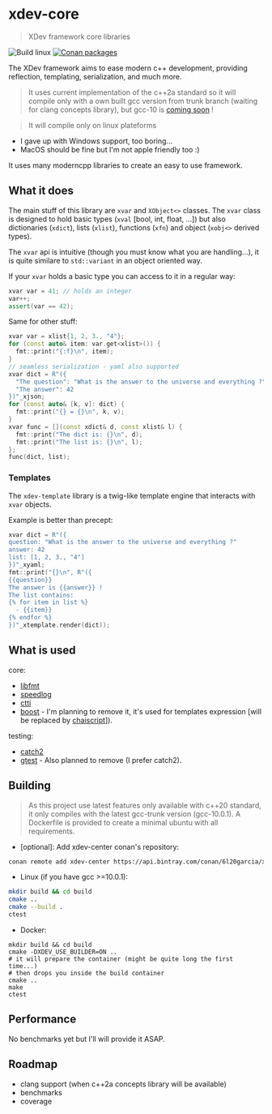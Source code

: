 # xdev-core

> XDev framework core libraries

![Build linux](https://github.com/Garcia6l20/xdev-core/workflows/Build%20linux/badge.svg)
[![Conan packages](https://api.bintray.com/packages/6l20garcia/xdev/xdev-core%3A_/images/download.svg)](https://bintray.com/6l20garcia/xdev/xdev-core%3A_/_latestVersion)

The XDev framework aims to ease modern c++ development, providing
reflection, templating, serialization, and much more.

> It uses current implementation of the c++2a standard so it will
compile only with a own built gcc version from trunk branch (waiting for clang concepts library), but gcc-10 is [coming soon](https://gcc.gnu.org/gcc-10/changes.html) !

> It will compile only on linux plateforms
- I gave up with Windows support, too boring...
- MacOS should be fine but I'm not apple friendly too :)

It uses many moderncpp libraries to create an easy to use framework.

## What it does

The main stuff of this library are `xvar` and `XObject<>` classes.
The `xvar` class is designed to hold basic types (`xval` [bool, int, float, ...]) but also dictionaries (`xdict`), lists (`xlist`), functions (`xfn`) and object (`xobj<>` derived types).

The `xvar` api is intuitive (though you must know what you are handling...), it is quite similare to `std::variant` in an object oriented way.

If your `xvar` holds a basic type you can access to it in a regular way:
```cpp
xvar var = 41; // holds an integer
var++;
assert(var == 42);
```

Same for other stuff:
```cpp
xvar var = xlist{1, 2, 3., "4"};
for (const auto& item: var.get<xlist>()) {
  fmt::print("{:f}\n", item);
}
// seamless serialization - yaml also supported
xvar dict = R"({
  "The question": "What is the answer to the universe and everything ?",
  "The answer": 42
})"_xjson;
for (const auto& [k, v]: dict) {
  fmt::print("{} = {}\n", k, v);
}
xvar func = [](const xdict& d, const xlist& l) {
  fmt::print("The dict is: {}\n", d);
  fmt::print("The list is: {}\n", l);
};
func(dict, list);
```

### Templates

The `xdev-template` library is a twig-like template engine that interacts with `xvar` objects.

Example is better than precept:
```cpp
xvar dict = R"({
question: "What is the answer to the universe and everything ?"
answer: 42
list: [1, 2, 3., "4"]
})"_xyaml;
fmt::print("{}\n", R"({
{{question}}
The answer is {{answer}} !
The list contains:
{% for item in list %}
  - {{item}}
{% endfor %}
})"_xtemplate.render(dict));
```

## What is used

core:
- [libfmt](https://github.com/fmtlib/fmt)
- [speedlog](https://github.com/gabime/spdlog)
- [ctti](https://github.com/Manu343726/ctti)
- [boost](https://github.com/boostorg/boost) - I'm planning to remove it, it's used for templates expression [will be replaced by [chaiscript](https://github.com/ChaiScript/ChaiScript)]).

testing:
- [catch2](https://github.com/catchorg/Catch2)
- [gtest](https://github.com/google/googletest) - Also planned to remove (I prefer catch2).

## Building

> As this project use latest features only available with c++20 standard, it only compiles with the latest gcc-trunk version (gcc-10.0.1). A Dockerfile is provided to create a minimal ubuntu with all requirements.

- [optional]: Add xdev-center conan's repository:
```bash
conan remote add xdev-center https://api.bintray.com/conan/6l20garcia/xdev
```

- Linux (if you have gcc >=10.0.1):
```bash
mkdir build && cd build
cmake ..
cmake --build .
ctest
```

- Docker:
```
mkdir build && cd build
cmake -DXDEV_USE_BUILDER=ON ..
# it will prepare the container (might be quite long the first time...)
# then drops you inside the build container
cmake ..
make
ctest
```

## Performance

No benchmarks yet but I'll will provide it ASAP.

## Roadmap

- clang support (when c++2a concepts library will be available)
- benchmarks
- coverage
